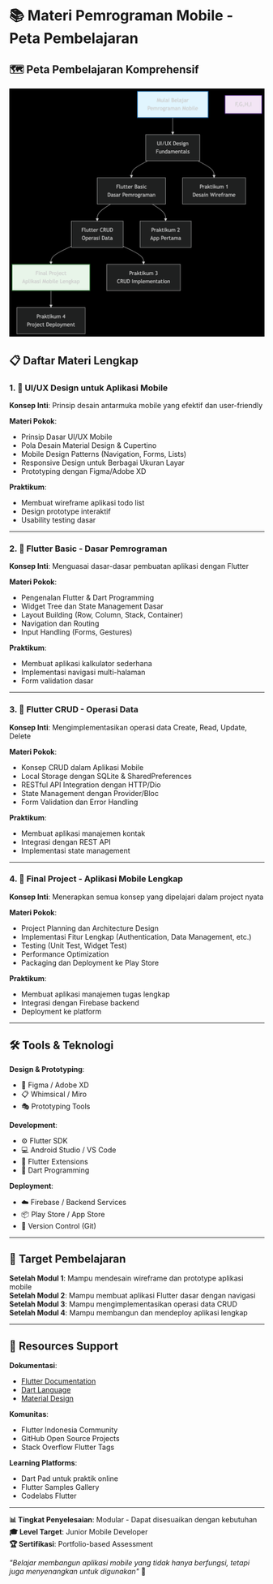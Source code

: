 # 📚 Materi Pemrograman Mobile - Peta Pembelajaran

## 🗺️ Peta Pembelajaran Komprehensif

![Alt text](./img/roadmap.png "Optional title")

## 📋 Daftar Materi Lengkap

### 1. 🎨 **UI/UX Design untuk Aplikasi Mobile**
**Konsep Inti**: Prinsip desain antarmuka mobile yang efektif dan user-friendly

**Materi Pokok**:
- Prinsip Dasar UI/UX Mobile
- Pola Desain Material Design & Cupertino
- Mobile Design Patterns (Navigation, Forms, Lists)
- Responsive Design untuk Berbagai Ukuran Layar
- Prototyping dengan Figma/Adobe XD

**Praktikum**: 
- Membuat wireframe aplikasi todo list
- Design prototype interaktif
- Usability testing dasar

---

### 2. 🤖 **Flutter Basic - Dasar Pemrograman**
**Konsep Inti**: Menguasai dasar-dasar pembuatan aplikasi dengan Flutter

**Materi Pokok**:
- Pengenalan Flutter & Dart Programming
- Widget Tree dan State Management Dasar
- Layout Building (Row, Column, Stack, Container)
- Navigation dan Routing
- Input Handling (Forms, Gestures)

**Praktikum**:
- Membuat aplikasi kalkulator sederhana
- Implementasi navigasi multi-halaman
- Form validation dasar

---

### 3. 💾 **Flutter CRUD - Operasi Data**
**Konsep Inti**: Mengimplementasikan operasi data Create, Read, Update, Delete

**Materi Pokok**:
- Konsep CRUD dalam Aplikasi Mobile
- Local Storage dengan SQLite & SharedPreferences
- RESTful API Integration dengan HTTP/Dio
- State Management dengan Provider/Bloc
- Form Validation dan Error Handling

**Praktikum**:
- Membuat aplikasi manajemen kontak
- Integrasi dengan REST API
- Implementasi state management

---

### 4. 🚀 **Final Project - Aplikasi Mobile Lengkap**
**Konsep Inti**: Menerapkan semua konsep yang dipelajari dalam project nyata

**Materi Pokok**:
- Project Planning dan Architecture Design
- Implementasi Fitur Lengkap (Authentication, Data Management, etc.)
- Testing (Unit Test, Widget Test)
- Performance Optimization
- Packaging dan Deployment ke Play Store

**Praktikum**:
- Membuat aplikasi manajemen tugas lengkap
- Integrasi dengan Firebase backend
- Deployment ke platform

---

## 🛠️ Tools & Teknologi

**Design & Prototyping**:
- 🎨 Figma / Adobe XD
- 📋 Whimsical / Miro
- 🎭 Prototyping Tools

**Development**:
- ⚙️ Flutter SDK
- 💻 Android Studio / VS Code
- 📱 Flutter Extensions
- 🔧 Dart Programming

**Deployment**:
- ☁️ Firebase / Backend Services
- 📦 Play Store / App Store
- 🔄 Version Control (Git)

---

## 🎯 Target Pembelajaran

**Setelah Modul 1**: Mampu mendesain wireframe dan prototype aplikasi mobile  
**Setelah Modul 2**: Mampu membuat aplikasi Flutter dasar dengan navigasi  
**Setelah Modul 3**: Mampu mengimplementasikan operasi data CRUD  
**Setelah Modul 4**: Mampu membangun dan mendeploy aplikasi lengkap  

---

## 🔗 Resources Support

**Dokumentasi**:
- [Flutter Documentation](https://flutter.dev/docs)
- [Dart Language](https://dart.dev/guides)
- [Material Design](https://material.io/design)

**Komunitas**:
- Flutter Indonesia Community
- GitHub Open Source Projects
- Stack Overflow Flutter Tags

**Learning Platforms**:
- Dart Pad untuk praktik online
- Flutter Samples Gallery
- Codelabs Flutter

---

**📊 Tingkat Penyelesaian**: Modular - Dapat disesuaikan dengan kebutuhan  
**🎓 Level Target**: Junior Mobile Developer  
**🏆 Sertifikasi**: Portfolio-based Assessment  

*"Belajar membangun aplikasi mobile yang tidak hanya berfungsi, tetapi juga menyenangkan untuk digunakan"* 🚀